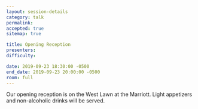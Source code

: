 ```yaml
---
layout: session-details
category: talk
permalink:
accepted: true
sitemap: true

title: Opening Reception
presenters:
difficulty:

date: 2019-09-23 18:30:00 -0500
end_date: 2019-09-23 20:00:00 -0500
room: full
---
```


Our opening reception is on the West Lawn at the Marriott. Light appetizers and non-alcoholic drinks will be served.
